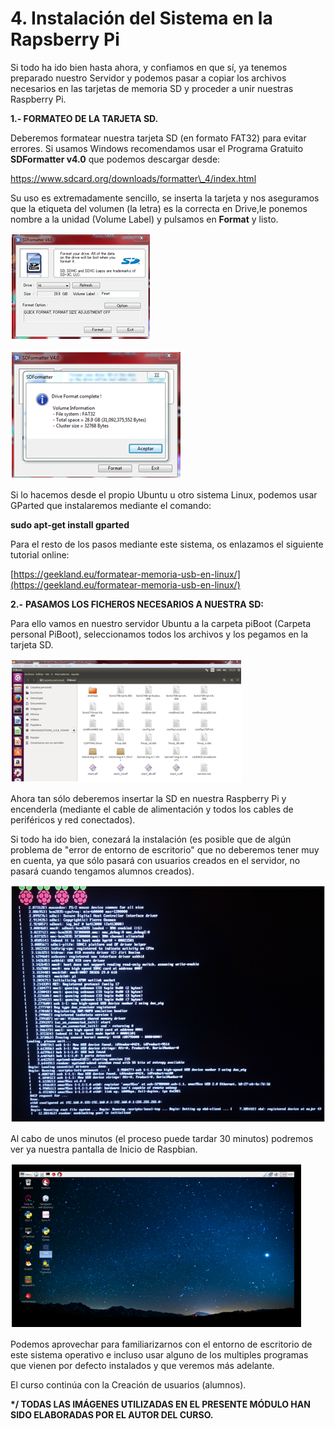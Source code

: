 # 4. Instalación del Sistema en la Rapsberry Pi

Si todo ha ido bien hasta ahora, y confiamos en que sí, ya tenemos preparado nuestro Servidor y podemos pasar a copiar los archivos necesarios en las tarjetas de memoria SD y proceder a unir nuestras Raspberry Pi.

**1.- FORMATEO DE LA TARJETA SD.**

Deberemos formatear nuestra tarjeta SD \(en formato FAT32\) para evitar errores. Si usamos Windows recomendamos usar el Programa Gratuito **SDFormatter v4.0** que podemos descargar desde:

[https://www.sdcard.org/downloads/formatter\_4/index.html ](https://www.sdcard.org/downloads/formatter_4/index.html )

Su uso es extremadamente sencillo, se inserta la tarjeta y nos aseguramos que la etiqueta del volumen \(la letra\) es la correcta en Drive,le ponemos nombre a la unidad \(Volume Label\) y pulsamos en **Format** y listo.

![](/assets/g.png)

![](/assets/l.png)

Si lo hacemos desde el propio Ubuntu u otro sistema Linux, podemos usar GParted que instalaremos mediante el comando:

**sudo apt-get install gparted**

Para el resto de los pasos mediante este sistema, os enlazamos el siguiente tutorial online:

[https://geekland.eu/formatear-memoria-usb-en-linux/](https://geekland.eu/formatear-memoria-usb-en-linux/)

**2.-** **PASAMOS LOS FICHEROS NECESARIOS A NUESTRA SD:**

Para ello vamos  en nuestro servidor Ubuntu a la carpeta piBoot \(Carpeta personal PiBoot\), seleccionamos todos los archivos y los pegamos en la tarjeta SD.

![](/assets/mn.png)

Ahora tan sólo deberemos insertar la SD en nuestra Raspberry Pi y encenderla \(mediante el cable de alimentación y todos los cables de periféricos y red conectados\).

Si todo ha ido bien, conezará la instalación \(es posible que de algún problema de "error de entorno de escritorio" que no deberemos tener muy en cuenta, ya que sólo pasará con usuarios creados en el servidor, no pasará cuando tengamos alumnos creados\).

![](/assets/nhf.png)

Al cabo de unos minutos \(el proceso puede tardar 30 minutos\) podremos ver ya nuestra pantalla de Inicio de Raspbian.

![](/assets/raspbian.png)

Podemos aprovechar para familiarizarnos con el entorno de escritorio de este sistema operativo e incluso usar alguno de los multiples programas que vienen por defecto instalados y que veremos más adelante.

El curso continúa con la Creación de usuarios \(alumnos\).

**\*/ TODAS LAS IMÁGENES UTILIZADAS EN EL PRESENTE MÓDULO HAN SIDO ELABORADAS POR EL AUTOR DEL CURSO.**

